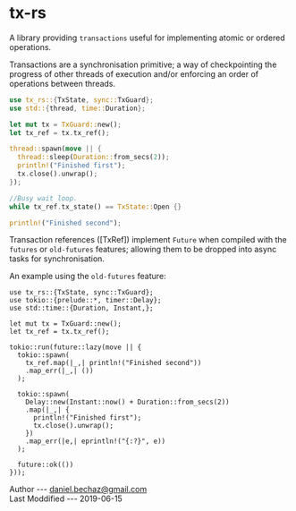 # tx-rs

A library providing `transactions` useful for implementing atomic or ordered
operations.

Transactions are a synchronisation primitive; a way of checkpointing the progress of
other threads of execution and/or enforcing an order of operations between threads.

```rust
use tx_rs::{TxState, sync::TxGuard};
use std::{thread, time::Duration};

let mut tx = TxGuard::new();
let tx_ref = tx.tx_ref();

thread::spawn(move || {
  thread::sleep(Duration::from_secs(2));
  println!("Finished first");
  tx.close().unwrap();
});

//Busy wait loop.
while tx_ref.tx_state() == TxState::Open {}

println!("Finished second");
```

Transaction references ([TxRef]) implement `Future` when compiled with the `futures`
or `old-futures` features; allowing them to be dropped into async tasks for
synchronisation.

An example using the `old-futures` feature:

```ignore
use tx_rs::{TxState, sync::TxGuard};
use tokio::{prelude::*, timer::Delay};
use std::time::{Duration, Instant,};

let mut tx = TxGuard::new();
let tx_ref = tx.tx_ref();

tokio::run(future::lazy(move || {
  tokio::spawn(
    tx_ref.map(|_,| println!("Finished second"))
    .map_err(|_,| ())
  );

  tokio::spawn(
    Delay::new(Instant::now() + Duration::from_secs(2))
    .map(|_,| {
      println!("Finished first");
      tx.close().unwrap();
    })
    .map_err(|e,| eprintln!("{:?}", e))
  );
  
  future::ok(())
}));
```

Author --- daniel.bechaz@gmail.com  
Last Moddified --- 2019-06-15
